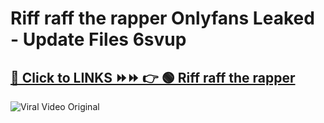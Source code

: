 
 # Riff raff the rapper Onlyfans Leaked - Update Files 6svup

## <h2><a href="https://clipsfans.com/Riff_raff_the_rapper&ref=git">🔗 Click to LINKS ⏩⏩ 👉 🟢 Riff raff the rapper </a></h2>

<a href="https://clipsfans.com/Riff_raff_the_rapper&ref=git" rel="nofollow" data-target="animated-image.originalLink"><img src="https://i.ibb.co.com/xMMVF88/686577567.gif" alt="Viral Video Original" style="max-width: 100%; display: inline-block;" data-target="animated-image.originalImage"></a>

